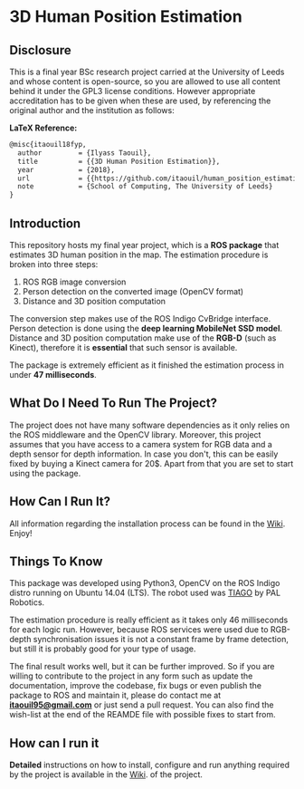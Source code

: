 # 3D Human Position Estimation

## Disclosure

This is a final year BSc research project carried at the University of Leeds and whose content is open-source, so you are allowed to use all content behind it under the GPL3 license conditions. However appropriate accreditation has to be given when these are used, by referencing the original author and the institution as follows:

**LaTeX Reference:**
```latex
@misc{itaouil18fyp,
  author         = {Ilyass Taouil},
  title          = {{3D Human Position Estimation}},
  year           = {2018},
  url            = {{https://github.com/itaouil/human_position_estimation.git}},
  note           = {School of Computing, The University of Leeds}
}
```

## Introduction

This repository hosts my final year project, which is a **ROS package** that estimates 3D human position in the map. The estimation procedure is broken into three steps:

1. ROS RGB image conversion
2. Person detection on the converted image (OpenCV format)
3. Distance and 3D position computation

The conversion step makes use of the ROS Indigo CvBridge interface. Person detection is done using the **deep learning MobileNet SSD model**. Distance and 3D position computation make use of the **RGB-D** (such as Kinect), therefore it is **essential** that such sensor is available.

The package is extremely efficient as it finished the estimation process in under **47 milliseconds**.

## What Do I Need To Run The Project?

The project does not have many software dependencies as it only relies on the ROS middleware and the OpenCV library. Moreover, this project assumes that you have access to a camera system for RGB data and a depth sensor for depth information. In case you don't, this can be easily fixed by buying a Kinect camera for 20$. Apart from that you are set to start using the package.

## How Can I Run It?

All information regarding the installation process can be found in the [Wiki](https://github.com/itaouil/HARN/wiki). Enjoy!

## Things To Know

This package was developed using Python3, OpenCV on the ROS Indigo distro running on Ubuntu 14.04 (LTS). The robot used was [TIAGO](http://tiago.pal-robotics.com/) by PAL Robotics.

The estimation procedure is really efficient as it takes only 46 milliseconds for each logic run. However, because ROS services were used due to RGB-depth synchronisation issues it is not a constant frame by frame detection, but still it is probably good for your type of usage.

The final result works well, but it can be further improved. So if you are willing to contribute to the project in any form such as update the documentation, improve the codebase, fix bugs or even publish the package to ROS and maintain it, please do contact me at **itaouil95@gmail.com** or just send a pull request. You can also find the wish-list at the end of the REAMDE file with possible fixes to start from.

## How can I run it

**Detailed** instructions on how to install, configure and run anything required by the project is available in the [Wiki](https://github.com/itaouil/HARN/wiki). of the project.
